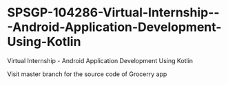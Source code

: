 # SPSGP-104286-Virtual-Internship---Android-Application-Development-Using-Kotlin
Virtual Internship - Android Application Development Using Kotlin


Visit master branch for the source code of Grocerry app
